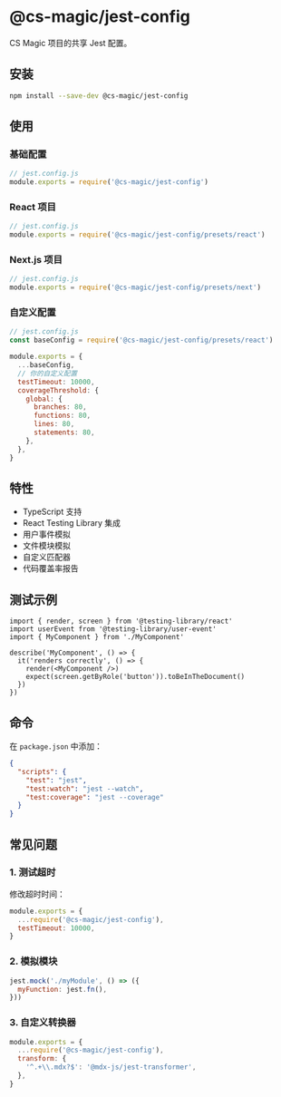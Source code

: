 # @cs-magic/jest-config

CS Magic 项目的共享 Jest 配置。

## 安装

```bash
npm install --save-dev @cs-magic/jest-config
```

## 使用

### 基础配置

```js
// jest.config.js
module.exports = require('@cs-magic/jest-config')
```

### React 项目

```js
// jest.config.js
module.exports = require('@cs-magic/jest-config/presets/react')
```

### Next.js 项目

```js
// jest.config.js
module.exports = require('@cs-magic/jest-config/presets/next')
```

### 自定义配置

```js
// jest.config.js
const baseConfig = require('@cs-magic/jest-config/presets/react')

module.exports = {
  ...baseConfig,
  // 你的自定义配置
  testTimeout: 10000,
  coverageThreshold: {
    global: {
      branches: 80,
      functions: 80,
      lines: 80,
      statements: 80,
    },
  },
}
```

## 特性

- TypeScript 支持
- React Testing Library 集成
- 用户事件模拟
- 文件模块模拟
- 自定义匹配器
- 代码覆盖率报告

## 测试示例

```tsx
import { render, screen } from '@testing-library/react'
import userEvent from '@testing-library/user-event'
import { MyComponent } from './MyComponent'

describe('MyComponent', () => {
  it('renders correctly', () => {
    render(<MyComponent />)
    expect(screen.getByRole('button')).toBeInTheDocument()
  })
})
```

## 命令

在 `package.json` 中添加：

```json
{
  "scripts": {
    "test": "jest",
    "test:watch": "jest --watch",
    "test:coverage": "jest --coverage"
  }
}
```

## 常见问题

### 1. 测试超时

修改超时时间：

```js
module.exports = {
  ...require('@cs-magic/jest-config'),
  testTimeout: 10000,
}
```

### 2. 模拟模块

```js
jest.mock('./myModule', () => ({
  myFunction: jest.fn(),
}))
```

### 3. 自定义转换器

```js
module.exports = {
  ...require('@cs-magic/jest-config'),
  transform: {
    '^.+\\.mdx?$': '@mdx-js/jest-transformer',
  },
}
```